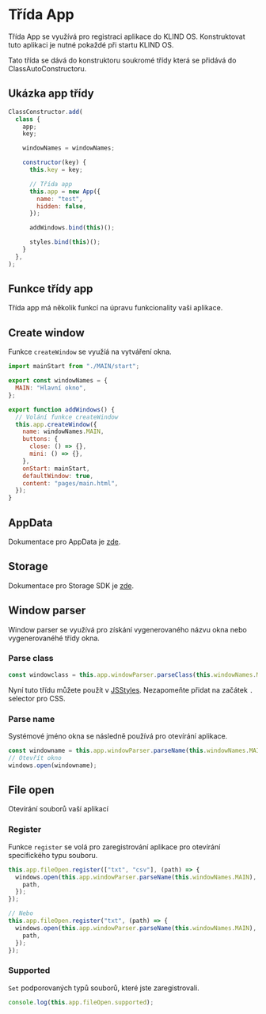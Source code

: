 # Třída App

Třída App se využívá pro registraci aplikace do KLIND OS. Konstruktovat tuto aplikaci je nutné pokaždé při startu KLIND OS.

Tato třída se dává do konstruktoru soukromé třídy která se přidává do ClassAutoConstructoru.

## Ukázka app třídy

```javascript
ClassConstructor.add(
  class {
    app;
    key;

    windowNames = windowNames;

    constructor(key) {
      this.key = key;

      // Třída app
      this.app = new App({
        name: "test",
        hidden: false,
      });

      addWindows.bind(this)();

      styles.bind(this)();
    }
  },
);
```

## Funkce třídy app

Třída app má několik funkcí na úpravu funkcionality vaši aplikace.

## Create window

Funkce `createWindow` se využíá na vytváření okna.

```javascript
import mainStart from "./MAIN/start";

export const windowNames = {
  MAIN: "Hlavní okno",
};

export function addWindows() {
  // Volání funkce createWindow
  this.app.createWindow({
    name: windowNames.MAIN,
    buttons: {
      close: () => {},
      mini: () => {},
    },
    onStart: mainStart,
    defaultWindow: true,
    content: "pages/main.html",
  });
}
```

## AppData

Dokumentace pro AppData je [zde](appdata.md).

## Storage

Dokumentace pro Storage SDK je [zde](storage.md).

## Window parser

Window parser se využívá pro získání vygenerovaného názvu okna nebo vygenerovanéhé třídy okna.

### Parse class

```javascript
const windowclass = this.app.windowParser.parseClass(this.windowNames.MAIN);
```

Nyní tuto třídu můžete použít v [JSStyles](jsstyles.md). Nezapomeňte přidat na začátek `.` selector pro CSS.

### Parse name

Systémové jméno okna se následně používá pro otevírání aplikace.

```javascript
const windowname = this.app.windowParser.parseName(this.windowNames.MAIN);
// Otevřít okno
windows.open(windowname);
```

## File open

Otevírání souborů vaší aplikací

### Register

Funkce `register` se volá pro zaregistrování aplikace pro otevírání specifického typu souboru.

```javascript
this.app.fileOpen.register(["txt", "csv"], (path) => {
  windows.open(this.app.windowParser.parseName(this.windowNames.MAIN), {
    path,
  });
});

// Nebo
this.app.fileOpen.register("txt", (path) => {
  windows.open(this.app.windowParser.parseName(this.windowNames.MAIN), {
    path,
  });
});
```

### Supported

`Set` podporovaných typů souborů, které jste zaregistrovali.

```javascript
console.log(this.app.fileOpen.supported);
```
